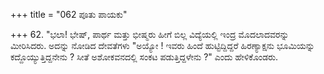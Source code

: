 +++
title = "062 ಪೂತು ಪಾಯಕು"

+++
62. "ಭಲಾ!  ಭೇಷ್,  ಪಾರ್ಥ ಮತ್ತು ಭೀಷ್ಮರು ಹೀಗೆ ಬಿಲ್ಲ ವಿದ್ಯೆಯಲ್ಲಿ ಇಂದ್ರ ಮೊದಲಾದವರನ್ನು ಮೀರಿಸಿದರು. ಅದನ್ನು ನೋಡಿದ ದೇವತೆಗಳು "ಅಯ್ಯೋ ! ಇವರು ಹಿಂದೆ ಹುಟ್ಟಿದ್ದಿದ್ದರೆ ಹಿರಣ್ಯಾಕ್ಷನು ಭೂಮಿಯನ್ನು ಕದ್ದೊಯ್ಯುತ್ತಿದ್ದನೇನು ? ಸೀತೆ ಅಶೋಕವನದಲ್ಲಿ ಸಂಕಟ ಪಡುತ್ತಿದ್ದಳೇನು ?" ಎಂದು ಹೇಳಿಕೊಂಡರು.